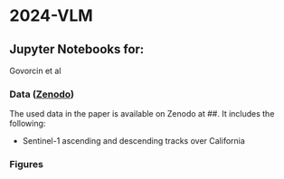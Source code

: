 # 2024-VLM

## Jupyter Notebooks for:

Govorcin et al

### Data ([Zenodo]())

The used data in the paper is available on Zenodo at ##. It includes the following:

+ Sentinel-1 ascending and descending tracks over California



### Figures
